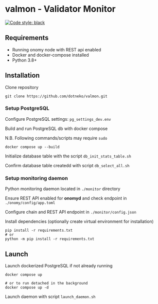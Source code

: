 # valmon - Validator Monitor

[![Code style: black](https://img.shields.io/badge/code%20style-black-000000.svg)](https://github.com/psf/black)

## Requirements

- Running onomy node with REST api enabled
- Docker and docker-compose installed
- Python 3.8+

## Installation

Clone repository
```
git clone https://github.com/dotneko/valmon.git
```

### Setup PostgreSQL

Configure PostgreSQL settings: `pg_settings_dev.env`

Build and run PostgreSQL db with docker compose

N.B. Following commands/scripts may require `sudo`

```
docker compose up --build
```

Initialize database table with the script `db_init_stats_table.sh`

Confirm database table createdd with script `db_select_all.sh`

### Setup monitoring daemon

Python monitoring daemon located in `./monitor` directory

Ensure REST API enabled for **onomyd** and check endpoint in `./onomy/config/app.toml`

Configure chain and REST API endpoint in `./monitor/config.json`

Install dependencies (optionally create virtual environment for installation)

```
pip install -r requirements.txt
# or
python -m pip install -r requirements.txt
```

## Launch

Launch dockerized PostgreSQL if not already running

```
docker compose up

# or to run detached in the background
docker compose up -d
```

Launch daemon with script `launch_daemon.sh`
